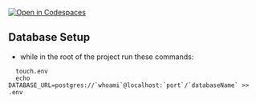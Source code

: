 [![Open in Codespaces](https://classroom.github.com/assets/launch-codespace-7f7980b617ed060a017424585567c406b6ee15c891e84e1186181d67ecf80aa0.svg)](https://classroom.github.com/open-in-codespaces?assignment_repo_id=12502855)

## Database Setup
  - while in the root of the project run these commands:
```
  touch.env
  echo DATABASE_URL=postgres://`whoami`@localhost:`port`/`databaseName` >> .env
```

